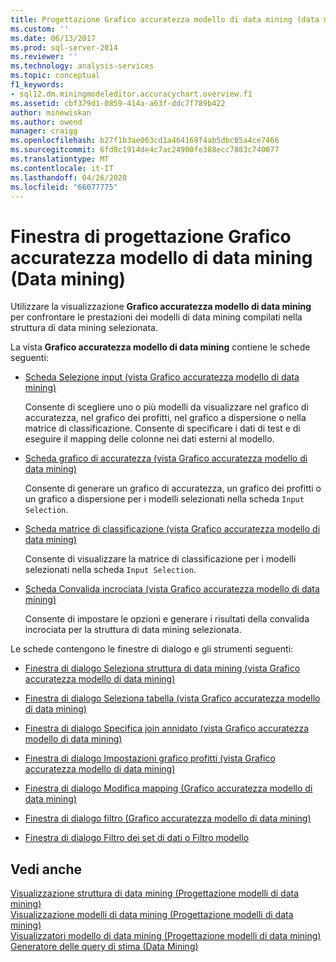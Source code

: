 ```yaml
---
title: Progettazione Grafico accuratezza modello di data mining (data mining) | Microsoft Docs
ms.custom: ''
ms.date: 06/13/2017
ms.prod: sql-server-2014
ms.reviewer: ''
ms.technology: analysis-services
ms.topic: conceptual
f1_keywords:
- sql12.dm.miningmodeleditor.accuracychart.overview.f1
ms.assetid: cbf379d1-0859-414a-a63f-ddc7f789b422
author: minewiskan
ms.author: owend
manager: craigg
ms.openlocfilehash: b27f1b3ae063cd1a464169f4ab5dbc85a4ce7466
ms.sourcegitcommit: 6fd8c1914de4c7ac24900fe388ecc7883c740077
ms.translationtype: MT
ms.contentlocale: it-IT
ms.lasthandoff: 04/26/2020
ms.locfileid: "66077775"
---
```

# <a name="mining-accuracy-chart-designer-data-mining"></a>Finestra di progettazione Grafico accuratezza modello di data mining (Data mining)
  Utilizzare la visualizzazione **Grafico accuratezza modello di data mining** per confrontare le prestazioni dei modelli di data mining compilati nella struttura di data mining selezionata.  
  
 La vista **Grafico accuratezza modello di data mining** contiene le schede seguenti:  
  
-   [Scheda Selezione input &#40;vista Grafico accuratezza modello di data mining&#41;](input-selection-tab-mining-accuracy-chart-view.md)  
  
     Consente di scegliere uno o più modelli da visualizzare nel grafico di accuratezza, nel grafico dei profitti, nel grafico a dispersione o nella matrice di classificazione. Consente di specificare i dati di test e di eseguire il mapping delle colonne nei dati esterni al modello.  
  
-   [Scheda grafico di accuratezza &#40;vista Grafico accuratezza modello di data mining&#41;](lift-chart-tab-mining-accuracy-chart-view.md)  
  
     Consente di generare un grafico di accuratezza, un grafico dei profitti o un grafico a dispersione per i modelli selezionati nella scheda `Input Selection`.  
  
-   [Scheda matrice di classificazione &#40;vista Grafico accuratezza modello di data mining&#41;](classification-matrix-tab-mining-accuracy-chart-view.md)  
  
     Consente di visualizzare la matrice di classificazione per i modelli selezionati nella scheda `Input Selection`.  
  
-   [Scheda Convalida incrociata &#40;vista Grafico accuratezza modello di data mining&#41;](cross-validation-tab-mining-accuracy-chart-view.md)  
  
     Consente di impostare le opzioni e generare i risultati della convalida incrociata per la struttura di data mining selezionata.  
  
 Le schede contengono le finestre di dialogo e gli strumenti seguenti:  
  
-   [Finestra di dialogo Seleziona struttura di data mining &#40;vista Grafico accuratezza modello di data mining&#41;](select-mining-structure-dialog-box-mining-accuracy-chart-view.md)  
  
-   [Finestra di dialogo Seleziona tabella &#40;vista Grafico accuratezza modello di data mining&#41;](select-table-dialog-box-mining-accuracy-chart-view.md)  
  
-   [Finestra di dialogo Specifica join annidato &#40;vista Grafico accuratezza modello di data mining&#41;](specify-nested-join-dialog-box-mining-accuracy-chart-view.md)  
  
-   [Finestra di dialogo Impostazioni grafico profitti &#40;vista Grafico accuratezza modello di data mining&#41;](profit-chart-settings-dialog-box-mining-accuracy-chart-view.md)  
  
-   [Finestra di dialogo Modifica mapping &#40;Grafico accuratezza modello di data mining&#41;](modify-mapping-dialog-box-mining-accuracy-chart.md)  
  
-   [Finestra di dialogo filtro &#40;Grafico accuratezza modello di data mining&#41;](filter-dialog-box-mining-accuracy-chart.md)  
  
-   [Finestra di dialogo Filtro dei set di dati o Filtro modello](data-set-filter-or-model-filter-dialog-box.md)  
  
## <a name="see-also"></a>Vedi anche  
 [Visualizzazione struttura di data mining &#40;Progettazione modelli di data mining&#41;](mining-structure-view-data-mining-model-designer.md)   
 [Visualizzazione modelli di data mining &#40;Progettazione modelli di data mining&#41;](mining-models-view-data-mining-model-designer.md)   
 [Visualizzatori modello di data mining &#40;Progettazione modelli di data mining&#41;](mining-model-viewers-data-mining-model-designer.md)   
 [Generatore delle query di stima &#40;Data Mining&#41;](prediction-query-builder-data-mining.md)  
  
  
